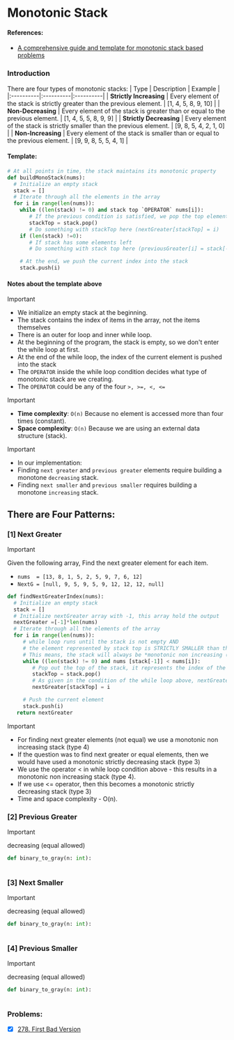 # Monotonic Stack

#### References:
- [A comprehensive guide and template for monotonic stack based problems](https://leetcode.com/discuss/study-guide/2347639/A-comprehensive-guide-and-template-for-monotonic-stack-based-problems)

### Introduction
There are four types of monotonic stacks:
| Type  | Description |  Example |
|:----------|:----------|:----------|
| **Strictly Increasing**  | Every element of the stack is strictly greater than the previous element.     | [1, 4, 5, 8, 9, 10]    |
| **Non-Decreasing**       | Every element of the stack is greater than or equal to the previous element.  | [1, 4, 5, 5, 8, 9, 9]  |
| **Strictly Decreasing**  | Every element of the stack is strictly smaller than the previous element.     | [9, 8, 5, 4, 2, 1, 0]  |
| **Non-Increasing**       | Every element of the stack is smaller than or equal to the previous element.  | [9, 9, 8, 5, 5, 4, 1]  |

 #### Template:
 ```python
 # At all points in time, the stack maintains its monotonic property
 def buildMonoStack(nums):
   # Initialize an empty stack
   stack = []
   # Iterate through all the elements in the array
   for i in range(len(nums)):
     while ((len(stack) != 0) and stack top `OPERATOR` nums[i]):
        # If the previous condition is satisfied, we pop the top element
        stackTop = stack.pop()
        # Do something with stackTop here (nextGreater[stackTop] = i)
     if (len(stack) !=0):
        # If stack has some elements left
        # Do something with stack top here (previousGreater[i] = stack[-1])

     # At the end, we push the current index into the stack
     stack.push(i)    
 ```
 #### Notes about the template above
 > [!IMPORTANT]
 > - We initialize an empty stack at the beginning.
 > - The stack contains the index of items in the array, not the items themselves
 > - There is an outer for loop and inner while loop.
 > - At the beginning of the program, the stack is empty, so we don't enter the while loop at first. 
 > - At the end of the while loop, the index of the current element is pushed into the stack
 > - The `OPERATOR` inside the while loop condition decides what type of monotonic stack are we creating.
 > - The `OPERATOR` could be any of the four `>, >=, <, <=`
 
 > [!IMPORTANT]
 > - **Time complexity**:  `O(n)` Because no element is accessed more than four times (constant). 
 > - **Space complexity**: `O(n)` Because we are using an external data structure (stack).
 
 > [!IMPORTANT]
 > - In our implementation:
 >  -  Finding `next greater` and `previous greater` elements require building a monotone `decreasing` stack.
 >  -  Finding `next smaller` and `previous smaller` requires building a monotone `increasing` stack.
 
 ## There are Four Patterns:
  ### [1] Next Greater
  > [!IMPORTANT]
  > Given the following array, Find the next greater element for each item.
  > - `nums  = [13, 8, 1, 5, 2, 5, 9, 7, 6, 12]`
  > - `NextG = [null, 9, 5, 9, 5, 9, 12, 12, 12, null]`
    
 ```python
 def findNextGreaterIndex(nums):
   # Initialize an empty stack
   stack = []
   # Initialize nextGreater array with -1, this array hold the output
   nextGreater =[-1]*len(nums)
   # Iterate through all the elements of the array
   for i in range(len(nums)):
      # while loop runs until the stack is not empty AND
      # the element represented by stack top is STRICTLY SMALLER than the current element
      # This means, the stack will always be *monotonic non increasing (type 4)*
      while ((len(stack) != 0) and nums [stack[-1]] < nums[i]):
         # Pop out the top of the stack, it represents the index of the item
         stackTop = stack.pop()
         # As given in the condition of the while loop above, nextGreater element of stackTop is the element at index i
         nextGreater[stackTop] = i
 
      # Push the current element
      stack.push(i)
    return nextGreater
 ```
  > [!IMPORTANT]
  > - For finding next greater elements (not equal) we use a monotonic non increasing stack (type 4)
  > - If the question was to find next greater or equal elements, then we would have used a monotonic strictly decreasing stack (type 3)
  > - We use the operator < in while loop condition above - this results in a monotonic non increasing stack (type 4).
  > - If we use <= operator, then this becomes a monotonic strictly decreasing stack (type 3)
  > - Time and space complexity - O(n).
 


  ### [2] Previous Greater	
  > [!IMPORTANT]
  >  decreasing (equal allowed)	
    
 ```python
 def binary_to_gray(n: int):      
  
 ```

  ### [3] Next Smaller	
  > [!IMPORTANT]
  >  decreasing (equal allowed)	
    
 ```python
 def binary_to_gray(n: int):      
  
 ```

  ### [4] Previous Smaller	
  > [!IMPORTANT]
  >  decreasing (equal allowed)	
    
 ```python
 def binary_to_gray(n: int):      
  
 ```

### Problems: 
- [x] [278. First Bad Version](https://leetcode.com/problems/first-bad-version/description/) 
